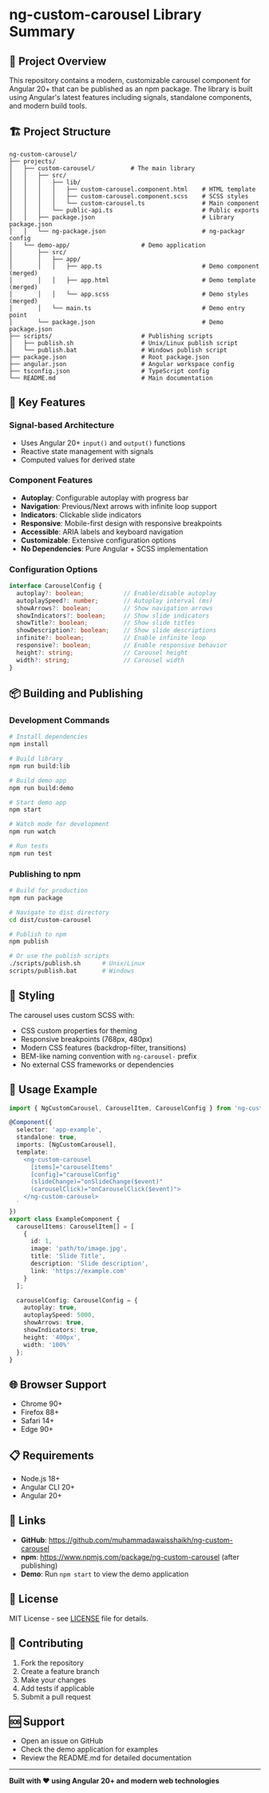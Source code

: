 # ng-custom-carousel Library Summary

## 🎯 Project Overview

This repository contains a modern, customizable carousel component for Angular 20+ that can be published as an npm package. The library is built using Angular's latest features including signals, standalone components, and modern build tools.

## 🏗️ Project Structure

```
ng-custom-carousel/
├── projects/
│   ├── custom-carousel/          # The main library
│   │   ├── src/
│   │   │   ├── lib/
│   │   │   │   ├── custom-carousel.component.html    # HTML template
│   │   │   │   ├── custom-carousel.component.scss    # SCSS styles
│   │   │   │   └── custom-carousel.ts                # Main component
│   │   │   └── public-api.ts                         # Public exports
│   │   ├── package.json                              # Library package.json
│   │   └── ng-package.json                           # ng-packagr config
│   └── demo-app/                    # Demo application
│       ├── src/
│       │   ├── app/
│       │   │   ├── app.ts                            # Demo component (merged)
│       │   │   ├── app.html                          # Demo template (merged)
│       │   │   └── app.scss                          # Demo styles (merged)
│       │   └── main.ts                               # Demo entry point
│       └── package.json                              # Demo package.json
├── scripts/                         # Publishing scripts
│   ├── publish.sh                   # Unix/Linux publish script
│   └── publish.bat                  # Windows publish script
├── package.json                     # Root package.json
├── angular.json                     # Angular workspace config
├── tsconfig.json                    # TypeScript config
└── README.md                        # Main documentation
```

## 🚀 Key Features

### Signal-based Architecture
- Uses Angular 20+ `input()` and `output()` functions
- Reactive state management with signals
- Computed values for derived state

### Component Features
- **Autoplay**: Configurable autoplay with progress bar
- **Navigation**: Previous/Next arrows with infinite loop support
- **Indicators**: Clickable slide indicators
- **Responsive**: Mobile-first design with responsive breakpoints
- **Accessible**: ARIA labels and keyboard navigation
- **Customizable**: Extensive configuration options
- **No Dependencies**: Pure Angular + SCSS implementation

### Configuration Options
```typescript
interface CarouselConfig {
  autoplay?: boolean;           // Enable/disable autoplay
  autoplaySpeed?: number;       // Autoplay interval (ms)
  showArrows?: boolean;         // Show navigation arrows
  showIndicators?: boolean;     // Show slide indicators
  showTitle?: boolean;          // Show slide titles
  showDescription?: boolean;    // Show slide descriptions
  infinite?: boolean;           // Enable infinite loop
  responsive?: boolean;         // Enable responsive behavior
  height?: string;              // Carousel height
  width?: string;               // Carousel width
}
```

## 📦 Building and Publishing

### Development Commands
```bash
# Install dependencies
npm install

# Build library
npm run build:lib

# Build demo app
npm run build:demo

# Start demo app
npm start

# Watch mode for development
npm run watch

# Run tests
npm run test
```

### Publishing to npm
```bash
# Build for production
npm run package

# Navigate to dist directory
cd dist/custom-carousel

# Publish to npm
npm publish

# Or use the publish scripts
./scripts/publish.sh      # Unix/Linux
scripts/publish.bat       # Windows
```

## 🎨 Styling

The carousel uses custom SCSS with:
- CSS custom properties for theming
- Responsive breakpoints (768px, 480px)
- Modern CSS features (backdrop-filter, transitions)
- BEM-like naming convention with `ng-carousel-` prefix
- No external CSS frameworks or dependencies

## 🔧 Usage Example

```typescript
import { NgCustomCarousel, CarouselItem, CarouselConfig } from 'ng-custom-carousel';

@Component({
  selector: 'app-example',
  standalone: true,
  imports: [NgCustomCarousel],
  template: `
    <ng-custom-carousel 
      [items]="carouselItems" 
      [config]="carouselConfig"
      (slideChange)="onSlideChange($event)"
      (carouselClick)="onCarouselClick($event)">
    </ng-custom-carousel>
  `
})
export class ExampleComponent {
  carouselItems: CarouselItem[] = [
    {
      id: 1,
      image: 'path/to/image.jpg',
      title: 'Slide Title',
      description: 'Slide description',
      link: 'https://example.com'
    }
  ];

  carouselConfig: CarouselConfig = {
    autoplay: true,
    autoplaySpeed: 5000,
    showArrows: true,
    showIndicators: true,
    height: '400px',
    width: '100%'
  };
}
```

## 🌐 Browser Support

- Chrome 90+
- Firefox 88+
- Safari 14+
- Edge 90+

## 📋 Requirements

- Node.js 18+
- Angular CLI 20+
- Angular 20+

## 🔗 Links

- **GitHub**: https://github.com/muhammadawaisshaikh/ng-custom-carousel
- **npm**: https://www.npmjs.com/package/ng-custom-carousel (after publishing)
- **Demo**: Run `npm start` to view the demo application

## 📝 License

MIT License - see [LICENSE](LICENSE) file for details.

## 🤝 Contributing

1. Fork the repository
2. Create a feature branch
3. Make your changes
4. Add tests if applicable
5. Submit a pull request

## 🆘 Support

- Open an issue on GitHub
- Check the demo application for examples
- Review the README.md for detailed documentation

---

**Built with ❤️ using Angular 20+ and modern web technologies** 